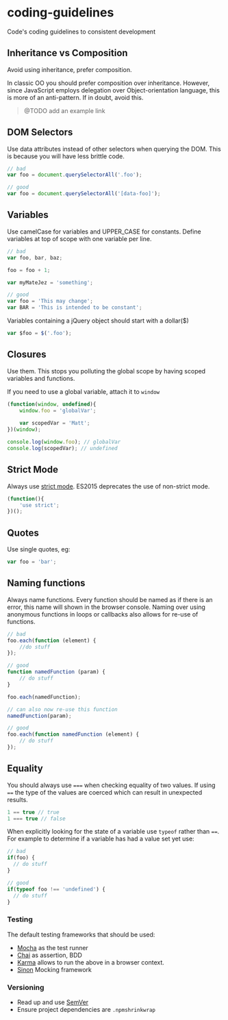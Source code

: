 # coding-guidelines
Code's coding guidelines to consistent development

## Inheritance vs Composition

Avoid using inheritance, prefer composition.

In classic OO you should prefer composition over inheritance. However, since JavaScript employs delegation over Object-orientation language, this is more of an anti-pattern. If in doubt, avoid this.

> @TODO add an example link

## DOM Selectors
Use data attributes instead of other selectors when querying the DOM. This is because you will have less brittle code.

```javascript
// bad 
var foo = document.querySelectorAll('.foo');

// good
var foo = document.querySelectorAll('[data-foo]');
```

## Variables
Use camelCase for variables and UPPER_CASE for constants. Define variables at top of scope with one variable per line.

```javascript
// bad
var foo, bar, baz;

foo = foo + 1;

var myMateJez = 'something';

// good
var foo = 'This may change';
var BAR = 'This is intended to be constant';
```

Variables containing a jQuery object should start with a dollar($)

```javascript
var $foo = $('.foo');
```

## Closures
Use them. This stops you polluting the global scope by having scoped variables and functions. 

If you need to use a global variable, attach it to `window` 

```javascript
(function(window, undefined){
	window.foo = 'globalVar';
	
	var scopedVar = 'Matt';
})(window);

console.log(window.foo); // globalVar
console.log(scopedVar); // undefined
```

## Strict Mode
Always use [strict mode](https://developer.mozilla.org/en-US/docs/Web/JavaScript/Reference/Strict_mode). ES2015 deprecates the use of non-strict mode.
```javascript
(function(){
	'use strict';
})();
```

## Quotes
Use single quotes, eg:
```javascript
var foo = 'bar';
```

## Naming functions
Always name functions. Every function should be named as if there is an error, this name will shown in the browser console. Naming over using anonymous functions in loops or callbacks also allows for re-use of functions.
```javascript
// bad
foo.each(function (element) {
	//do stuff
});

// good
function namedFunction (param) {
	// do stuff
}

foo.each(namedFunction);

// can also now re-use this function
namedFunction(param);

// good 
foo.each(function namedFunction (element) {
	// do stuff
});

```

## Equality

You should always use `===` when checking equality of two values. If using `==` the type of the values are coerced which can result in unexpected results.

```js
1 == true // true
1 === true // false
```
When explicitly looking for the state of a variable use `typeof` rather than `==`. For example to determine if a variable has had a value set yet use:

```js
// bad
if(foo) {
  // do stuff
}

// good
if(typeof foo !== 'undefined') {
  // do stuff
}
```

### Testing

The default testing frameworks that should be used:

* [Mocha](https://mochajs.org/) as the test runner
* [Chai](http://chaijs.com/) as assertion, BDD
* [Karma](https://karma-runner.github.io/0.13/index.html) allows to run the above in a browser context.
* [Sinon](http://sinonjs.org/) Mocking framework

### Versioning

* Read up and use [SemVer](http://semver.org/)
* Ensure project dependencies are `.npmshrinkwrap`
